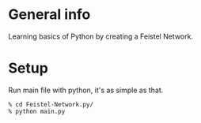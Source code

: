 # General info
Learning basics of Python by creating a Feistel Network.

# Setup 
Run main file with python, it's as simple as that.
```
% cd Feistel-Network.py/
% python main.py
```
